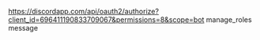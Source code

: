https://discordapp.com/api/oauth2/authorize?client_id=696411190833709067&permissions=8&scope=bot
manage_roles
message

